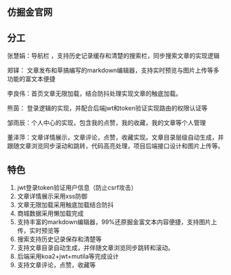 
## 仿掘金官网

## 分工

张慧娟：导航栏 ，支持历史记录缓存和清楚的搜索栏，同步搜索文章的实现逻辑

郑铎：    文章发布和草搞编写的markdown编辑器，支持实时预览与图片上传等多功能的富文本便捷

李良伟：首页文章无限加载，结合防抖处理实现文章的触底加载。

熊茵：    登录逻辑的实现，并配合后端jwt和token验证实现路由的权限认证等

邹雨辰：个人中心的实现，包含我的点赞，我的收藏，我的文章等个人管理

董泽萍：文章详情展示，文章评论，点赞，收藏实现。文章目录层级自动生成，并跟随文章浏览同步滚动和跳转，代码高亮处理，项目后端接口设计和图片上传等。

## 特色

1. jwt登录token验证用户信息（防止csrf攻击）
2. 文章详情展示采用xss防御
3. 文章无限加载采用触底加载结合防抖
4. 商城数据采用懒加载完成
5. 支持丰富的markdown编辑器，99%还原掘金富文本内容便捷，支持图片上传，实时预览等
6. 搜索支持历史记录保存和清楚等
7. 支持文章目录自动生成，并伴随文章浏览同步跳转和滚动。
8. 后端采用koa2+jwt+mutila等完成设计
9. 支持文章评论，点赞，收藏等
